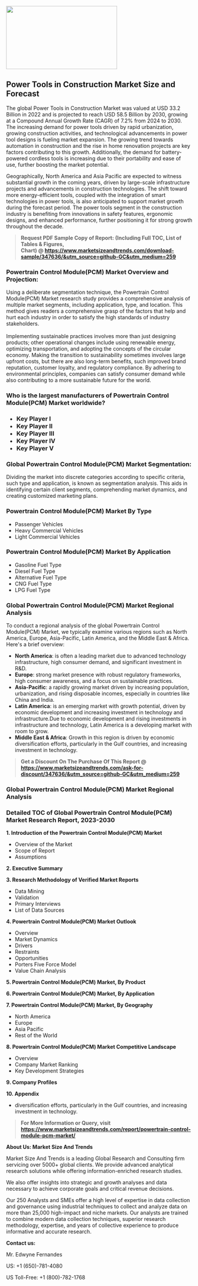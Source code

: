 <p><img class="alignnone size-medium wp-image-20088" src="https://ffe5etoiles.com/wp-content/uploads/2024/12/MST1-300x171.png" alt="" width="300" height="171" /></p><h2>Power Tools in Construction Market Size and Forecast</h2><p>The global Power Tools in Construction Market was valued at USD 33.2 Billion in 2022 and is projected to reach USD 58.5 Billion by 2030, growing at a Compound Annual Growth Rate (CAGR) of 7.2% from 2024 to 2030. The increasing demand for power tools driven by rapid urbanization, growing construction activities, and technological advancements in power tool designs is fueling market expansion. The growing trend towards automation in construction and the rise in home renovation projects are key factors contributing to this growth. Additionally, the demand for battery-powered cordless tools is increasing due to their portability and ease of use, further boosting the market potential.</p><p>Geographically, North America and Asia Pacific are expected to witness substantial growth in the coming years, driven by large-scale infrastructure projects and advancements in construction technologies. The shift toward more energy-efficient tools, coupled with the integration of smart technologies in power tools, is also anticipated to support market growth during the forecast period. The power tools segment in the construction industry is benefiting from innovations in safety features, ergonomic designs, and enhanced performance, further positioning it for strong growth throughout the decade.</p></p><blockquote id="" class=""><strong>Request PDF Sample Copy of Report: (Including Full TOC, List of Tables &amp; Figures, Chart)&nbsp;@&nbsp;<strong><a href="https://www.marketsizeandtrends.com/download-sample/347636/&utm_source=github-GC&utm_medium=259" target="_blank">https://www.marketsizeandtrends.com/download-sample/347636/&utm_source=github-GC&utm_medium=259</a></strong></strong></blockquote><h3 id="" class="">Powertrain Control Module(PCM) Market&nbsp;Overview and Projection:</h3><p id="" class="">Using a deliberate segmentation technique, the Powertrain Control Module(PCM) Market research study provides a comprehensive analysis of multiple market segments, including application, type, and location. This method gives readers a comprehensive grasp of the factors that help and hurt each industry in order to satisfy the high standards of industry stakeholders. <br /> <br />Implementing sustainable practices involves more than just designing products; other operational changes include using renewable energy, optimizing transportation, and adopting the concepts of the circular economy. Making the transition to sustainability sometimes involves large upfront costs, but there are also long-term benefits, such improved brand reputation, customer loyalty, and regulatory compliance. By adhering to environmental principles, companies can satisfy consumer demand while also contributing to a more sustainable future for the world.</p><h3 id="" class="">Who is the largest manufacturers of&nbsp;Powertrain Control Module(PCM) Market worldwide?</h3><h3 class=""><p><ul><li>Key Player I </li><li> Key Player II </li><li> Key Player III </li><li> Key Player IV </li><li> Key Player V</li></ul></p></h3><h3 id="" class="">Global&nbsp;Powertrain Control Module(PCM) Market Segmentation:</h3><p id="" class="">Dividing the market into discrete categories according to specific criteria, such type and application, is known as segmentation analysis. This aids in identifying certain client segments, comprehending market dynamics, and creating customized marketing plans.</p><h3 id="" class="">Powertrain Control Module(PCM) Market&nbsp;By Type</h3><p><p><ul><li>Passenger Vehicles</li><li> Heavy Commercial Vehicles</li><li> Light Commercial Vehicles</p></li></ul></p></p><h3 id="" class="">Powertrain Control Module(PCM) Market&nbsp;By Application</h3><p class=""><p><ul><li>Gasoline Fuel Type</li><li> Diesel Fuel Type</li><li> Alternative Fuel Type</li><li> CNG Fuel Type</li><li> LPG Fuel Type</li></ul></p></p><h3 id="" class="">Global Powertrain Control Module(PCM) Market Regional Analysis</h3><p id="" class="">To conduct a regional analysis of the global Powertrain Control Module(PCM) Market, we typically examine various regions such as North America, Europe, Asia-Pacific, Latin America, and the Middle East &amp; Africa. Here's a brief overview:</p><ul><li><strong>North America</strong>: is often a leading market due to advanced technology infrastructure, high consumer demand, and significant investment in R&amp;D.</li><li><strong>Europe</strong>: strong market presence with robust regulatory frameworks, high consumer awareness, and a focus on sustainable practices.</li><li><strong>Asia-Pacific</strong>: a rapidly growing market driven by increasing population, urbanization, and rising disposable incomes, especially in countries like China and India.</li><li><strong>Latin America</strong>: is an emerging market with growth potential, driven by economic development and increasing investment in technology and infrastructure.Due to economic development and rising investments in infrastructure and technology, Latin America is a developing market with room to grow.</li><li><strong>Middle East &amp; Africa</strong>: Growth in this region is driven by economic diversification efforts, particularly in the Gulf countries, and increasing investment in technology.</li></ul><blockquote id="" class=""><strong>Get a Discount On The Purchase Of This Report @ <strong><a href="https://www.marketsizeandtrends.com/ask-for-discount/347636/&utm_source=github-GC&utm_medium=259" target="_blank">https://www.marketsizeandtrends.com/ask-for-discount/347636/&utm_source=github-GC&utm_medium=259</a></strong></strong></blockquote><h3 id="" class="">Global Powertrain Control Module(PCM) Market Regional Analysis</h3><h3 id="" class="">Detailed TOC of Global Powertrain Control Module(PCM) Market Research Report, 2023-2030</h3><p id="" class=""><strong>1. Introduction of the Powertrain Control Module(PCM) Market</strong></p><ul><li>Overview of the Market</li><li>Scope of Report</li><li>Assumptions</li></ul><p id="" class=""><strong>2. Executive Summary</strong></p><p id="" class=""><strong>3. Research Methodology of Verified Market Reports</strong></p><ul><li>Data Mining</li><li>Validation</li><li>Primary Interviews</li><li>List of Data Sources</li></ul><p id="" class=""><strong>4. Powertrain Control Module(PCM) Market Outlook</strong></p><ul><li>Overview</li><li>Market Dynamics</li><li>Drivers</li><li>Restraints</li><li>Opportunities</li><li>Porters Five Force Model</li><li>Value Chain Analysis</li></ul><p id="" class=""><strong>5. Powertrain Control Module(PCM) Market, By Product</strong></p><p id="" class=""><strong>6. Powertrain Control Module(PCM) Market, By Application</strong></p><p id="" class=""><strong>7. Powertrain Control Module(PCM) Market, By Geography</strong></p><ul><li>North America</li><li>Europe</li><li>Asia Pacific</li><li>Rest of the World</li></ul><p id="" class=""><strong>8. Powertrain Control Module(PCM) Market Competitive Landscape</strong></p><ul><li>Overview</li><li>Company Market Ranking</li><li>Key Development Strategies</li></ul><p id="" class=""><strong>9. Company Profiles</strong></p><p id="" class=""><strong>10. Appendix</strong></p><ul><li>diversification efforts, particularly in the Gulf countries, and increasing investment in technology.</li></ul><blockquote id="" class=""><strong>For More Information or Query, visit <strong><strong><a href="https://www.marketsizeandtrends.com/report/powertrain-control-module-pcm-market/" target="_blank">https://www.marketsizeandtrends.com/report/powertrain-control-module-pcm-market/</a></strong></strong></strong></blockquote><p id="" class=""><strong>About Us: Market Size And Trends</strong></p><p id="" class="">Market Size And Trends is a leading Global Research and Consulting firm servicing over 5000+ global clients. We provide advanced analytical research solutions while offering information-enriched research studies.</p><p id="" class="">We also offer insights into strategic and growth analyses and data necessary to achieve corporate goals and critical revenue decisions.</p><p id="" class="">Our 250 Analysts and SMEs offer a high level of expertise in data collection and governance using industrial techniques to collect and analyze data on more than 25,000 high-impact and niche markets. Our analysts are trained to combine modern data collection techniques, superior research methodology, expertise, and years of collective experience to produce informative and accurate research.</p><p id="" class=""><strong>Contact us:</strong></p><p id="" class="">Mr. Edwyne Fernandes</p><p id="" class="">US: +1 (650)-781-4080</p><p id="" class="">US Toll-Free: +1 (800)-782-1768</p>
